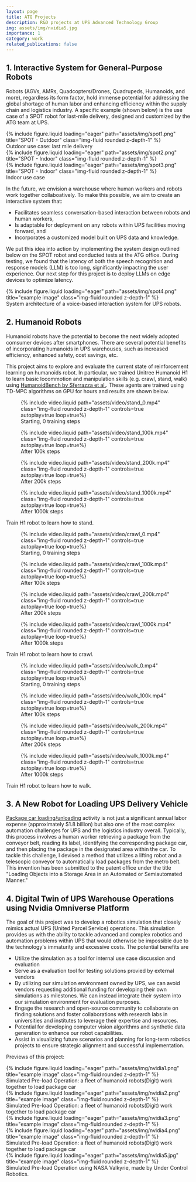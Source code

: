 ```yaml
---
layout: page
title: ATG Projects
description: R&D projects at UPS Advanced Technology Group
img: assets/img/nvidia5.jpg
importance: 1
category: work
related_publications: false
---
```

## 1. Interactive System for General-Purpose Robots
Robots (AGVs, AMRs, Quadcopters/Drones, Quadrupeds, Humanoids, and more), regardless its form factor, hold immense potential for addressing the global shortage of human labor and enhancing efficiency within the supply chain and logistics industry. A specific example (shown below) is the use case of a SPOT robot for last-mile delivery, designed and customized by the ATG team at UPS.  
<div class="row">
    <div class="col-sm mt-3 mt-md-0">
        {% include figure.liquid loading="eager" path="assets/img/spot1.png" title="SPOT - Outdoor" class="img-fluid rounded z-depth-1" %}
    </div>
</div>
<div class="caption">
    Outdoor use case: last mile delivery
</div>

<div class="row">
    <div class="col-sm mt-3 mt-md-0">
        {% include figure.liquid loading="eager" path="assets/img/spot2.png" title="SPOT - Indoor" class="img-fluid rounded z-depth-1" %}
    </div>
    <div class="col-sm mt-3 mt-md-0">
        {% include figure.liquid loading="eager" path="assets/img/spot3.png" title="SPOT - Indoor" class="img-fluid rounded z-depth-1" %}
    </div>
</div>
<div class="caption">
    Indoor use case
</div>


In the future, we envision a warehouse where human workers and robots work together collaboatively. To make this possible, we aim to create an interactive system that:

- Facilitates seamless conversation-based interaction between robots and human workers,
- Is adaptable for deployment on any robots within UPS facilities moving forward, and
- Incorporates a customized model built on UPS data and knowledge.

We put this idea into action by implementing the system design outlined below on the SPOT robot and conducted tests at the ATG office. During testing, we found that the latency of both the speech recognition and response models (LLM) is too long, significantly impacting the user experience. Our next step for this project is to deploy LLMs on edge devices to optimize latency.
<div class="row">
    <div class="col-sm mt-3 mt-md-0">
        {% include figure.liquid loading="eager" path="assets/img/spot4.png" title="example image" class="img-fluid rounded z-depth-1" %}
    </div>
</div>
<div class="caption">
    System architecture of a voice-based interaction system for UPS robots.
</div>


## 2. Humanoid Robots
Humanoid robots have the potential to become the next widely adopted comsumer devices after smartphones. There are several potential benefits of incorporating humanoids in UPS warehouses, such as increased efficiency, enhanced safety, cost savings, etc.

This project aims to explore and evaluate the current state of reinforcement learning on humanoids robot. In particular, we trained Unitree Humanoid H1 to learn basic locommotion and manipulation skills (e.g. crawl, stand, walk) using [HumanoidBench by Sferrazza et al.](https://arxiv.org/abs/2403.10506). These agents are trained using TD-MPC algorithms on GPU for hours and results are shown below.

<div class="row mt-3">
    <div class="col-sm mt-3 mt-md-0">
        <figure>
        {% include video.liquid path="assets/video/stand_0.mp4" class="img-fluid rounded z-depth-1" controls=true autoplay=true loop=true%}
         <figcaption>Starting, 0 training steps</figcaption>
        </figure>
    </div>
    <div class="col-sm mt-3 mt-md-0">
        <figure>
        {% include video.liquid path="assets/video/stand_100k.mp4" class="img-fluid rounded z-depth-1" controls=true autoplay=true loop=true%}
        <figcaption>After 100k steps</figcaption>
        </figure>
    </div>
    <div class="col-sm mt-3 mt-md-0">
        <figure>
        {% include video.liquid path="assets/video/stand_200k.mp4" class="img-fluid rounded z-depth-1" controls=true autoplay=true loop=true%}
        <figcaption>After 200k steps</figcaption>
        </figure>
    </div>
    <div class="col-sm mt-3 mt-md-0">
        <figure>
        {% include video.liquid path="assets/video/stand_1000k.mp4" class="img-fluid rounded z-depth-1" controls=true autoplay=true loop=true%}
        <figcaption>After 1000k steps</figcaption>
        </figure>
    </div>
</div>
<div class="caption">
    Train H1 robot to learn how to stand.
</div>


<div class="row mt-3">
    <div class="col-sm mt-3 mt-md-0">
        <figure>
        {% include video.liquid path="assets/video/crawl_0.mp4" class="img-fluid rounded z-depth-1" controls=true autoplay=true loop=true%}
         <figcaption>Starting, 0 training steps</figcaption>
        </figure>
    </div>
    <div class="col-sm mt-3 mt-md-0">
        <figure>
        {% include video.liquid path="assets/video/crawl_100k.mp4" class="img-fluid rounded z-depth-1" controls=true autoplay=true loop=true%}
        <figcaption>After 100k steps</figcaption>
        </figure>
    </div>
    <div class="col-sm mt-3 mt-md-0">
        <figure>
        {% include video.liquid path="assets/video/crawl_200k.mp4" class="img-fluid rounded z-depth-1" controls=true autoplay=true loop=true%}
        <figcaption>After 200k steps</figcaption>
        </figure>
    </div>
    <div class="col-sm mt-3 mt-md-0">
        <figure>
        {% include video.liquid path="assets/video/crawl_1000k.mp4" class="img-fluid rounded z-depth-1" controls=true autoplay=true loop=true%}
        <figcaption>After 1000k steps</figcaption>
        </figure>
    </div>
</div>
<div class="caption">
    Train H1 robot to learn how to crawl.
</div>


<div class="row mt-3">
    <div class="col-sm mt-3 mt-md-0">
        <figure>
        {% include video.liquid path="assets/video/walk_0.mp4" class="img-fluid rounded z-depth-1" controls=true autoplay=true loop=true%}
         <figcaption>Starting, 0 training steps</figcaption>
        </figure>
    </div>
    <div class="col-sm mt-3 mt-md-0">
        <figure>
        {% include video.liquid path="assets/video/walk_100k.mp4" class="img-fluid rounded z-depth-1" controls=true autoplay=true loop=true%}
        <figcaption>After 100k steps</figcaption>
        </figure>
    </div>
    <div class="col-sm mt-3 mt-md-0">
        <figure>
        {% include video.liquid path="assets/video/walk_200k.mp4" class="img-fluid rounded z-depth-1" controls=true autoplay=true loop=true%}
        <figcaption>After 200k steps</figcaption>
        </figure>
    </div>
    <div class="col-sm mt-3 mt-md-0">
        <figure>
        {% include video.liquid path="assets/video/walk_1000k.mp4" class="img-fluid rounded z-depth-1" controls=true autoplay=true loop=true%}
        <figcaption>After 1000k steps</figcaption>
        </figure>
    </div>
</div>
<div class="caption">
    Train H1 robot to learn how to walk.
</div>


## 3. A New Robot for Loading UPS Delivery Vehicle
[Package car loading/unloading](https://www.youtube.com/watch?v=m3tHZ_WxZsc) activity is not just a significant annual labor expense (approximately $1.8 billion) but also one of the most complex automation challenges for UPS and the logistics industry overall. Typically, this process involves a human worker retrieving a package from the conveyor belt, reading its label, identifying the corresponding package car, and then placing the package in the designated area within the car. To tackle this challenge, I devised a method that utilizes a lifting robot and a telescopic conveyor to automatically load packages from the metro belt. This invention has been submitted to the patent office under the title "Loading Objects into a Storage Area in an Automated or Semiautomated Manner."


## 4. Digital Twin of UPS Warehouse Operations using Nvidia Omniverse Platform
The goal of this project was to develop a robotics simulation that closely mimics actual UPS (United Parcel Service) operations. This simulation provides us with the ability to tackle advanced and complex robotics and automation problems within UPS that would otherwise be impossible due to the technology's immaturity and excessive costs. The potential benefits are
- Utilize the simulation as a tool for internal use case discussion and evaluation 
- Serve as a evaluation tool for testing solutions provied by external vendors 
- By utilizing our simulation environment owned by UPS, we can avoid vendors requesting additional funding for developing their own simulations as milestones. We can instead integrate their system into our simulation environment for evaluation purposes.
- Engage the research and open-source community to collaborate on finding solutions and foster collaborations with research labs in universities and institutes to leverage their expertise and resources.
- Potential for developing computer vision algorithms and synthetic data generation to enhance our robot capabilities.
- Assist in visualizing future scenarios and planning for long-term robotics projects to ensure strategic alignment and successful implementation. 

Previews of this project:

<div class="row">
    <div class="col-sm mt-3 mt-md-0">
        {% include figure.liquid loading="eager" path="assets/img/nvidia1.png" title="example image" class="img-fluid rounded z-depth-1" %}
    </div>
</div>
<div class="caption">
    Simulated Pre-load Operation: a fleet of humanoid robots(Digit) work together to load package car
</div>
<div class="row">
    <div class="col-sm mt-3 mt-md-0">
        {% include figure.liquid loading="eager" path="assets/img/nvidia2.png" title="example image" class="img-fluid rounded z-depth-1" %}
    </div>
</div>
<div class="caption">
    Simulated Pre-load Operation: a fleet of humanoid robots(Digit) work together to load package car
</div>

<div class="row">
    <div class="col-sm mt-3 mt-md-0">
        {% include figure.liquid loading="eager" path="assets/img/nvidia3.png" title="example image" class="img-fluid rounded z-depth-1" %}
    </div>
    <div class="col-sm mt-3 mt-md-0">
        {% include figure.liquid loading="eager" path="assets/img/nvidia4.png" title="example image" class="img-fluid rounded z-depth-1" %}
    </div>
</div>
<div class="caption">
    Simulated Pre-load Operation: a fleet of humanoid robots(Digit) work together to load package car
</div>


<div class="row">
    <div class="col-sm mt-3 mt-md-0">
        {% include figure.liquid loading="eager" path="assets/img/nvidia5.jpg" title="example image" class="img-fluid rounded z-depth-1" %}
    </div>
</div>
<div class="caption">
    Simulated Pre-load Operation using NASA Valkyrie, made by Under Control Robotics. 
</div>




